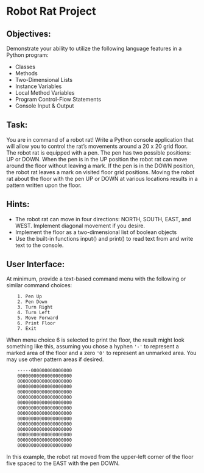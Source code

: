 # Robot Rat Project

## Objectives:
Demonstrate your ability to utilize the following language features in a Python program:
- Classes
- Methods
- Two-Dimensional Lists
- Instance Variables
- Local Method Variables
- Program Control-Flow Statements
- Console Input & Output

## Task:
You are in command of a robot rat! Write a Python console application that will allow you to control the rat’s movements around a 20 x 20 grid floor.
The robot rat is equipped with a pen. The pen has two possible positions: UP or DOWN. When the pen is in the UP position the robot rat can move around the floor without leaving a mark. If the pen is in the DOWN position, the robot rat leaves a mark on visited floor grid positions. Moving the robot rat about the floor with the pen UP or DOWN at various locations results in a pattern written upon the floor.

## Hints:
- The robot rat can move in four directions: NORTH, SOUTH, EAST, and WEST. Implement diagonal movement if you desire.
- Implement the floor as a two-dimensional list of boolean objects
- Use the built-in functions input() and print() to read text from and write text to the console.

## User Interface:
At minimum, provide a text-based command menu with the following or similar command choices:

```
	1. Pen Up
	2. Pen Down
	3. Turn Right
	4. Turn Left
	5. Move Forward
	6. Print Floor
	7. Exit
```

When menu choice 6 is selected to print the floor, the result might look something like this, assuming you chose a hyphen `'-'` to represent a marked area of the floor and a zero `'0'` to represent an unmarked area. You may use other pattern areas if desired.

```
	-----000000000000000
	00000000000000000000
	00000000000000000000
	00000000000000000000
	00000000000000000000
	00000000000000000000
	00000000000000000000
	00000000000000000000
	00000000000000000000
	00000000000000000000
	00000000000000000000
	00000000000000000000
	00000000000000000000
	00000000000000000000
	00000000000000000000
```

In this example, the robot rat moved from the upper-left corner of the floor five spaced to the EAST with the pen DOWN.
